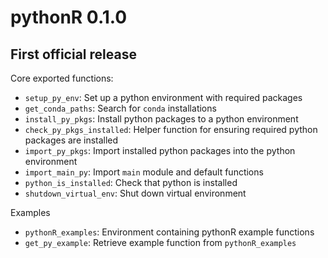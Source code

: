 # pythonR 0.1.0

## First official release

Core exported functions:

 - `setup_py_env`: Set up a python environment with required packages
 - `get_conda_paths`: Search for `conda` installations
 - `install_py_pkgs`: Install python packages to a python environment
 - `check_py_pkgs_installed`: Helper function for ensuring required python packages are installed
 - `import_py_pkgs`: Import installed python packages into the python environment
 - `import_main_py`: Import `main` module and default functions
 - `python_is_installed`: Check that python is installed
 - `shutdown_virtual_env`: Shut down virtual environment
 
 Examples
 - `pythonR_examples`: Environment containing pythonR example functions
 - `get_py_example`: Retrieve example function from `pythonR_examples`
